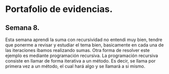 # Portafolio de evidencias.

## Semana 8.
Esta semana aprendi la suma con recursividad no entendi muy bien, tendre que ponerme a revisar y estudiar el tema bien, basicamente en cada una de las iteraciones íbamos realizando sumas. Otra forma de resolver este ejemplo es mediante programación recursiva. La programación recursiva consiste en llamar de forma iterativa a un método. Es decir, se llama por primera vez a un método, el cual hará algo y se llamará a si mismo.


